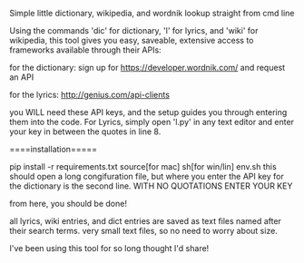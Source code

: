 Simple little dictionary, wikipedia, and wordnik lookup straight from cmd line

Using the commands 'dic' for dictionary, 'l' for lyrics, and 'wiki' for wikipedia, this tool gives you easy, saveable, extensive access to frameworks available through their APIs:

for the dictionary:
sign up for https://developer.wordnik.com/ and request an API

for the lyrics:
http://genius.com/api-clients

you WILL need these API keys, and the setup guides you through entering them into the code. For Lyrics, simply open 'l.py' in any text editor and enter your key in between the quotes in line 8.

====installation=====

pip install -r requirements.txt
source[for mac] sh[for win/lin] env.sh
this should open a long congifuration file, but where you enter the API key for the dictionary is the second line. WITH NO QUOTATIONS ENTER YOUR KEY


from here, you should be done!

all lyrics, wiki entries, and dict entries are saved as text files named after their search terms. very small text files, so no need to worry about size.

I've been using this tool for so long thought I'd share!